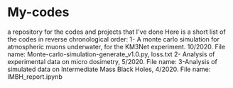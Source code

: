 # My-codes
a repository for the codes and projects that I've done
Here is a short list of the codes in reverse chronological order:
1- A monte carlo simulation for atmospheric muons underwater, for the KM3Net experiment. 10/2020. File name: Monte-carlo-simulation-generate_v1.0.py, loss.txt
2- Analysis of experimental data on micro dosimetry, 5/2020. File name:
3-Analysis of simulated data on Intermediate Mass Black Holes, 4/2020. File name: IMBH_report.ipynb
